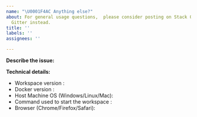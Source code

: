 ```yaml
---
name: "\U0001F4AC Anything else?"
about: For general usage questions,  please consider posting on Stack Overflow or
  Gitter instead.
title: ''
labels: ''
assignees: ''

---
```


<!--
Please keep in mind that the GitHub issue tracker is mostly intended for bug reports, feature requests, deployment problems, or other enhancements.

For general usage questions, please consider posting on Stack Overflow or Gitter instead. You can find the links for all our support channels here: https://github.com/ai-chain/ai-workspace#support
-->

**Describe the issue:**

<!-- Describe your issue, but please be descriptive! Include screenshots, logs, code or other info to help explain your problem -->

**Technical details:**

- Workspace version <!-- run `echo $WORKSPACE_VERSION` inside the workspace -->: 
- Docker version <!-- run `docker version` on host machine -->: 
- Host Machine OS (Windows/Linux/Mac): 
- Command used to start the workspace <!-- e.g. `docker run aichain/ai-workspace:latest` -->:
- Browser (Chrome/Firefox/Safari):